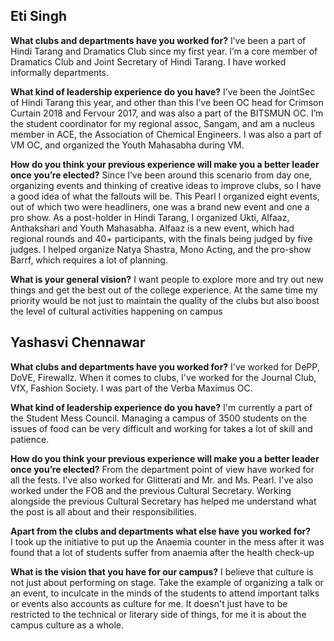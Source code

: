 <!-- TITLE: Credentials of Cult Sec Nominees -->
<!-- SUBTITLE: Journal Club talks to the cultural secretary nominees to find out more about them.-->

## Eti Singh
**What clubs and departments have you worked for?**
I’ve been a part of Hindi Tarang and Dramatics Club since my first year. I’m a core member of Dramatics Club and Joint Secretary of Hindi Tarang. I have worked informally departments.

**What kind of leadership experience do you have?**
I’ve been the JointSec of Hindi Tarang this year, and other than this I’ve been OC head for Crimson Curtain 2018 and Fervour 2017, and was also a part of the BITSMUN OC. I’m the student coordinator for my regional assoc, Sangam, and am a nucleus member in ACE, the Association of Chemical Engineers. I was also a part of VM OC, and organized the Youth Mahasabha during VM.

**How do you think your previous experience will make you a better leader once you’re elected?**
Since I’ve been around this scenario from day one, organizing events and thinking of creative ideas to improve clubs, so I have a good idea of what the fallouts will be. This Pearl I organized eight events, out of which two were headliners, one was a brand new event and one a pro show. As a post-holder in Hindi Tarang, I organized Ukti, Alfaaz, Anthakshari and Youth Mahasabha. Alfaaz is a new event, which had regional rounds and 40+ participants, with the finals being judged by five judges. I helped organize Natya Shastra, Mono Acting, and the pro-show Barrf, which requires a lot of planning.

**What is your general vision?**
I want people to explore more and try out new things and get the best out of the college experience. At the same time my priority would be not just to maintain the quality of the clubs but also boost the level of cultural activities happening on campus

## Yashasvi Chennawar
**What clubs and departments have you worked for?**
I've worked for DePP, DoVE, Firewallz. When it comes to clubs, I've worked for the Journal Club, VfX, Fashion Society. I was part of the Verba Maximus OC. 

**What kind of leadership experience do you have?**
I'm currently a part of the Student Mess Council. Managing a campus of 3500 students on the issues of food can be very difficult and working for takes a lot of skill and patience. 

**How do you think your previous experience will make you a better leader once you’re elected?**
From the department point of view have worked for all the fests. I've also worked for Glitterati and Mr. and Ms. Pearl. I've also worked under the FOB and the previous Cultural Secretary. Working alongside the previous Cultural Secretary has helped me understand what the post is all about and their responsibilities. 

**Apart from the clubs and departments what else have you worked for?**  
I took up the initiative to put up the Anaemia counter in the mess after it was found that a lot of students suffer from anaemia after the health check-up 

**What is the vision that you have for our campus?**
I believe that culture is not just about performing on stage. Take the example of organizing a talk or an event, to inculcate in the minds of the students to attend important talks or events also accounts as culture for me. It doesn't just have to be restricted to the technical or literary side of things, for me it is about the campus culture as a whole. 








	
